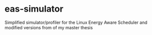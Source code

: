 # eas-simulator
Simplified simulator/profiler for the Linux Energy Aware Scheduler and modified versions from of my master thesis
